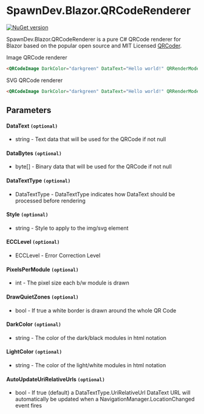 
# SpawnDev.Blazor.QRCodeRenderer
[![NuGet version](https://badge.fury.io/nu/SpawnDev.Blazor.QRCodeRenderer.svg)](https://www.nuget.org/packages/SpawnDev.Blazor.QRCodeRenderer) 
 
SpawnDev.Blazor.QRCodeRenderer is a pure C# QRCode renderer for Blazor based on the popular open source and MIT Licensed [QRCoder](https://github.com/codebude/QRCoder).

Image QRCode renderer
```html
<QRCodeImage DarkColor="darkgreen" DataText="Hello world!" QRRenderMode="QRRenderMode.ImageElementPng" />
```

SVG QRCode renderer
```html
<QRCodeImage DarkColor="darkgreen" DataText="Hello world!" QRRenderMode="QRRenderMode.SvgElement" />
```

## Parameters
#### DataText ```(optional)```
- string - Text data that will be used for the QRCode if not null

#### DataBytes ```(optional)```
- byte[] - Binary data that will be used for the QRCode if not null

#### DataTextType ```(optional)```
- DataTextType - DataTextType indicates how DataText should be processed before rendering

#### Style ```(optional)```
- string - Style to apply to the img/svg element

#### ECCLevel ```(optional)```
- ECCLevel - Error Correction Level

#### PixelsPerModule ```(optional)```
- int - The pixel size each b/w module is drawn

#### DrawQuietZones ```(optional)```
- bool - If true a white border is drawn around the whole QR Code

#### DarkColor ```(optional)```
- string - The color of the dark/black modules in html notation

#### LightColor ```(optional)```
- string - The color of the light/white modules in html notation

#### AutoUpdateUriRelativeUrls ```(optional)```
- bool - If true (default) a DataTextType.UriRelativeUrl DataText URL will automatically be updated when a NavigationManager.LocationChanged event fires




